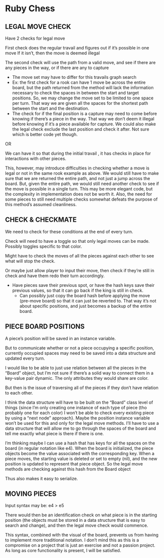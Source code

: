 # Ruby Chess

## LEGAL MOVE CHECK

Have 2 checks for legal move

First check does the regular travail and figures out if it’s possible in one move
If it isn’t, then the move is deemed illegal

The second check will use the path from a valid move, and see if there are any 
pieces in the way, or if there are any to capture
- The move set may have to differ for this travails graph search
- Ex: the first check for a rook can have 1 move be across the entire board,
but the path returned from the method will lack the information necessary to check
the spaces in between the start and target positions. So, we may change the move
set to be limited to one space per turn. That way we are given all the spaces for
the shortest path between the start and the destination.
- The check for if the final position is a capture may need to come before knowing
if there’s a piece in the way. That way we don’t deem it illegal before knowing if
it’s a piece available for capture. We could also make the legal check exclude the
last position and check it after. Not sure which is better code yet though.


OR

We can have it so that during the initial travail , it has checks in place for
interactions with other pieces.

This, however, may introduce difficulties in checking whether a move is legal
or not in the same rook example as above. We would still have to make sure that
we are returned the entire path, and not just a jump across the board. But, given
the entire path, we would still need another check to see if the move is possible
in a single turn. This may be more elegant code, but the complexity in implementation
does not be worth it. Also, the need for some pieces to still need multiple checks
somewhat defeats the purpose of this method’s assumed cleanliness.

## CHECK & CHECKMATE

We need to check for these conditions at the end of every turn.

Check will need to have a toggle so that only legal moves can be made.
Possibly toggles specific to that color.

Might have to check the moves of all the pieces against each other to see what
will stop the check.

Or maybe just allow player to input their move, then check if they’re still in
check and have them redo their turn accordingly.
- Have pieces save their previous spot, or have the hash keys save their previous
values, so that it can go back if the king is still in check.
    - Can possibly just copy the board hash before applying the move (pre-move board)
    so that it can just be reverted to. That way it’s not about specific positions,
    and just becomes a backup of the entire board.

## PIECE BOARD POSITIONS

A piece’s position will be saved in an instance variable.

But to communicate whether or not a piece occupying a specific position,
currently occupied spaces may need to be saved into a data structure and updated every turn.

I would like to be able to just use relation between all the pieces in the “Board” object,
but I’m not sure if there’s a solid way to connect them in a key-value pair dynamic.
The only attributes they would share are color.

But then is the issue of traversing all of the pieces if they don’t have relation to each other.

I think the data structure will have to be built on the “Board” class level of things
{since I’m only creating one instance of each type of piece (tho probably one for each color)
I won’t be able to check every existing piece by using a “next node” approach}.
Maybe the position instance variable won’t be used for this and only for the legal move methods.
I’ll have to use a data structure that will allow me to go through the spaces of the board and
tell me exactly what piece is there if there is one.

I’m thinking maybe I can use a hash that has keys for all the spaces on the board
(in regular notation like e4). When the board is initialized, the piece objects become
the value associated with the corresponding key. When a piece moves, the starting value
is deleted or set to empty (nil), and the new position is updated to represent that piece object.
So the legal move methods are checking against this hash from the Board object

Thus also makes it easy to serialize.

## MOVING PIECES

Input syntax may be:
e4 > e5

There would then be an identification check on what piece is in the starting position
(the objects must be stored in a data structure that is easy to search and change),
and then the legal move check would commence.

This syntax, combined with the visual of the board, prevents us from having to
implement more traditional notation. I don’t mind this as this is a compromise
on a project that is just an exercise and not a passion project. As long as core
functionality is present, I will be satisfied.
